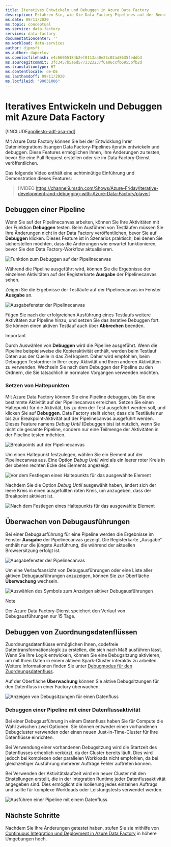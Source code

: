 ```yaml
---
title: Iteratives Entwickeln und Debuggen in Azure Data Factory
description: Erfahren Sie, wie Sie Data Factory-Pipelines auf der Benutzeroberfläche von Azure Data Factory iterativ entwickeln und debuggen.
ms.date: 09/11/2020
ms.topic: conceptual
ms.service: data-factory
services: data-factory
documentationcenter: ''
ms.workload: data-services
author: djpmsft
ms.author: daperlov
ms.openlocfilehash: e4c66055184b2ef0113aa0e25c02ad8635feddb3
ms.sourcegitcommit: 3fc3457b5a6d5773323237f6a06ccfb6955bfb2d
ms.translationtype: HT
ms.contentlocale: de-DE
ms.lasthandoff: 09/11/2020
ms.locfileid: "90031006"
---
```

# <a name="iterative-development-and-debugging-with-azure-data-factory"></a>Iteratives Entwickeln und Debuggen mit Azure Data Factory
[!INCLUDE[appliesto-adf-asa-md](includes/appliesto-adf-asa-md.md)]

Mit Azure Data Factory können Sie bei der Entwicklung Ihrer Datenintegrationslösungen Data Factory-Pipelines iterativ entwickeln und debuggen. Diese Features ermöglichen Ihnen, Ihre Änderungen zu testen, bevor Sie eine Pull Request erstellen oder sie im Data Factory-Dienst veröffentlichen. 

Das folgende Video enthält eine achtminütige Einführung und Demonstration dieses Features:

> [!VIDEO https://channel9.msdn.com/Shows/Azure-Friday/Iterative-development-and-debugging-with-Azure-Data-Factory/player]

## <a name="debugging-a-pipeline"></a>Debuggen einer Pipeline

Wenn Sie auf der Pipelinecanvas arbeiten, können Sie Ihre Aktivitäten mit der Funktion **Debuggen** testen. Beim Ausführen von Testläufen müssen Sie Ihre Änderungen nicht in der Data Factory veröffentlichen, bevor Sie auf **Debuggen** klicken. Dieses Feature ist in Szenarios praktisch, bei denen Sie sicherstellen möchten, dass die Änderungen wie erwartet funktionieren, bevor Sie den Data Factory-Workflow aktualisieren.

![Funktion zum Debuggen auf der Pipelinecanvas](media/iterative-development-debugging/iterative-development-1.png)

Während die Pipeline ausgeführt wird, können Sie die Ergebnisse der einzelnen Aktivitäten auf der Registerkarte **Ausgabe** der Pipelinecanvas sehen.

Zeigen Sie die Ergebnisse der Testläufe auf der Pipelinecanvas im Fenster **Ausgabe** an.

![Ausgabefenster der Pipelinecanvas](media/iterative-development-debugging/iterative-development-2.png)

Fügen Sie nach der erfolgreichen Ausführung eines Testlaufs weitere Aktivitäten zur Pipeline hinzu, und setzen Sie das iterative Debuggen fort. Sie können einen aktiven Testlauf auch über **Abbrechen** beenden.

> [!IMPORTANT]
> Durch Auswählen von **Debuggen** wird die Pipeline ausgeführt. Wenn die Pipeline beispielsweise die Kopieraktivität enthält, werden beim Testlauf Daten aus der Quelle in das Ziel kopiert. Daher wird empfohlen, beim Debuggen Testordner in Ihrer copy-Aktivität und Ihren anderen Aktivitäten zu verwenden. Wechseln Sie nach dem Debuggen der Pipeline zu den Ordnern, die Sie tatsächlich in normalen Vorgängen verwenden möchten.

### <a name="setting-breakpoints"></a>Setzen von Haltepunkten

Mit Azure Data Factory können Sie eine Pipeline debuggen, bis Sie eine bestimmte Aktivität auf der Pipelinecanvas erreichen. Setzen Sie einen Haltepunkt für die Aktivität, bis zu dem der Test ausgeführt werden soll, und klicken Sie auf **Debuggen**. Data Factory stellt sicher, dass die Testläufe nur bis zur Breakpoint-Aktivität auf der Pipelinecanvas ausgeführt werden. Dieses Feature namens *Debug Until* (Debuggen bis) ist nützlich, wenn Sie nicht die gesamte Pipeline, sondern nur eine Teilmenge der Aktivitäten in der Pipeline testen möchten.

![Breakpoints auf der Pipelinecanvas](media/iterative-development-debugging/iterative-development-3.png)

Um einen Haltepunkt festzulegen, wählen Sie ein Element auf der Pipelinecanvas aus. Eine Option *Debug Until* wird als ein leerer roter Kreis in der oberen rechten Ecke des Elements angezeigt.

![Vor dem Festlegen eines Haltepunkts für das ausgewählte Element](media/iterative-development-debugging/iterative-development-4.png)

Nachdem Sie die Option *Debug Until* ausgewählt haben, ändert sich der leere Kreis in einen ausgefüllten roten Kreis, um anzugeben, dass der Breakpoint aktiviert ist.

![Nach dem Festlegen eines Haltepunkts für das ausgewählte Element](media/iterative-development-debugging/iterative-development-5.png)

## <a name="monitoring-debug-runs"></a>Überwachen von Debugausführungen

Bei einer Debugausführung für eine Pipeline werden die Ergebnisse im Fenster **Ausgabe** der Pipelinecanvas gezeigt. Die Registerkarte „Ausgabe“ enthält nur die jüngste Ausführung, die während der aktuellen Browsersitzung erfolgt ist. 

![Ausgabefenster der Pipelinecanvas](media/iterative-development-debugging/iterative-development-2.png)

Um eine Verlaufsansicht von Debugausführungen oder eine Liste aller aktiven Debugausführungen anzuzeigen, können Sie zur Oberfläche **Überwachung** wechseln. 

![Auswählen des Symbols zum Anzeigen aktiver Debugausführungen](media/iterative-development-debugging/view-debug-runs.png)

> [!NOTE]
> Der Azure Data Factory-Dienst speichert den Verlauf von Debugausführungen nur 15 Tage. 

## <a name="debugging-mapping-data-flows"></a>Debuggen von Zuordnungsdatenflüssen

Zuordnungsdatenflüsse ermöglichen Ihnen, codefreie Datentransformationslogik zu erstellen, die sich nach Maß ausführen lässt. Wenn Sie Ihre Logik entwickeln, können Sie eine Debugsitzung aktivieren, um mit Ihren Daten in einem aktiven Spark-Cluster interaktiv zu arbeiten. Weitere Informationen finden Sie unter [Debugmodus für den Zuordnungsdatenfluss](concepts-data-flow-debug-mode.md).

Auf der Oberfläche **Überwachung** können Sie aktive Debugsitzungen für den Datenfluss in einer Factory überwachen.

![Anzeigen von Debugsitzungen für einen Datenfluss](media/iterative-development-debugging/view-dataflow-debug-sessions.png)
 
### <a name="debugging-a-pipeline-with-a-data-flow-activity"></a>Debuggen einer Pipeline mit einer Datenflussaktivität

Bei einer Debugausführung in einem Datenfluss haben Sie für Compute die Wahl zwischen zwei Optionen. Sie können entweder einen vorhandenen Debugcluster verwenden oder einen neuen Just-in-Time-Cluster für Ihre Datenflüsse einrichten.

Bei Verwendung einer vorhandenen Debugsitzung wird die Startzeit des Datenflusses erheblich verkürzt, da der Cluster bereits läuft. Dies wird jedoch bei komplexen oder parallelen Workloads nicht empfohlen, da bei gleichzeitiger Ausführung mehrerer Aufträge Fehler auftreten können. 

Bei Verwenden der Aktivitätslaufzeit wird ein neuer Cluster mit den Einstellungen erstellt, die in der Integration Runtime jeder Datenflussaktivität angegeben sind. Dies ermöglicht die Isolierung jedes einzelnen Auftrags und sollte für komplexe Workloads oder Leistungstests verwendet werden.

![Ausführen einer Pipeline mit einem Datenfluss](media/iterative-development-debugging/iterative-development-dataflow.png)

## <a name="next-steps"></a>Nächste Schritte

Nachdem Sie Ihre Änderungen getestet haben, stufen Sie sie mithilfe von [Continuous Integration und Deployment in Azure Data Factory](continuous-integration-deployment.md) in höhere Umgebungen hoch.

